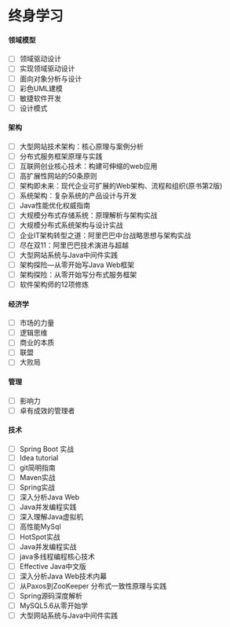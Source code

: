 # 终身学习

#### 领域模型
- [ ] 领域驱动设计
- [ ] 实现领域驱动设计
- [ ] 面向对象分析与设计
- [ ] 彩色UML建模
- [ ] 敏捷软件开发
- [ ] 设计模式

#### 架构
- [ ] 大型网站技术架构：核心原理与案例分析
- [ ] 分布式服务框架原理与实践
- [ ] 互联网创业核心技术：构建可伸缩的web应用
- [ ] 高扩展性网站的50条原则
- [ ] 架构即未来：现代企业可扩展的Web架构、流程和组织(原书第2版)
- [ ] 系统架构：复杂系统的产品设计与开发
- [ ] Java性能优化权威指南
- [ ] 大规模分布式存储系统：原理解析与架构实战
- [ ] 大规模分布式系统架构与设计实战
- [ ] 企业IT架构转型之道：阿里巴巴中台战略思想与架构实战
- [ ] 尽在双11：阿里巴巴技术演进与超越
- [ ] 大型网站系统与Java中间件实践
- [ ] 架构探险—从零开始写Java Web框架
- [ ] 架构探险：从零开始写分布式服务框架
- [ ] 软件架构师的12项修炼

#### 经济学
- [ ] 市场的力量
- [ ] 逻辑思维
- [ ] 商业的本质
- [ ] 联盟
- [ ] 大败局

#### 管理
- [ ] 影响力
- [ ] 卓有成效的管理者

#### 技术
- [ ] Spring Boot 实战
- [ ] Idea tutorial
- [ ] git简明指南
- [ ] Maven实战
- [ ] Spring实战
- [ ] 深入分析Java Web
- [ ] Java并发编程实践
- [ ] 深入理解Java虚拟机
- [ ] 高性能MySql
- [ ] HotSpot实战
- [ ] Java并发编程实战
- [ ] java多线程编程核心技术
- [ ] Effective Java中文版
- [ ] 深入分析Java Web技术内幕
- [ ] 从Paxos到ZooKeeper 分布式一致性原理与实践
- [ ] Spring源码深度解析
- [ ] MySQL5.6从零开始学
- [ ] 大型网站系统与Java中间件实践

